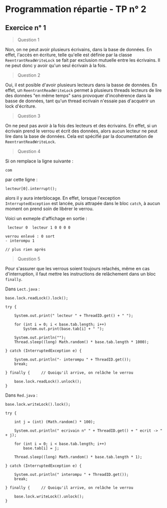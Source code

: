 
# Programmation répartie -  TP n° 2 #

## Exercice n° 1 ##

> Question 1

Non, on ne peut avoir plusieurs écrivains, dans la base de données.
En effet, l'accès en écriture, telle qu'elle est définie
par la classe ```ReentrantReadWriteLock``` se fait par exclusion mutuelle entre les écrivains.
Il ne peut donc y avoir qu'un seul écrivain à la fois.

> Question 2

Oui, il est posible d'avoir plusieurs lecteurs dans la basse de données.
En effet, un ```ReentrantReadWriteLock``` permet à plusieurs threads lecteurs de lire des données
"en même temps" sans provoquer d'incohérence dans la basse de données, tant qu'un thread ecrivain
n'essaie pas d'acquérir un lock d'écriture.

> Question 3

On ne peut pas avoir à la fois des lecteurs et des écrivains. En effet, si un écrivain
prend le verrou et écrit des données, alors aucun lecteur ne peut lire dans la base de données.
Cela est spécifié par la documentation de ```ReentrantReadWriteLock```.

> Question 4

Si on remplace la ligne suivante :

```
com
```

par cette ligne :

```
lecteur[0].interrupt();
```

alors il y aura interblocage.
En effet, lorsque l'exception ```InterruptedException``` est lancée, puis attrapée
dans le bloc ```catch```, à aucun moment on prend soin de libérer le verrou.

Voici un exmeple d'affichage en sortie :

```
 lecteur 0  lecteur 1 0 0 0 0

verrou enlevé : 0 sort
- interompu 1

// plus rien après
```

> Question 5

Pour s'assurer que les verrous soient toujours relachés, même en cas d'interruption,
il faut mettre les instructions de relâchement dans un bloc ```finally```.

Dans ```Lect.java``` :

```
base.lock.readLock().lock();

try {

	System.out.print(" lecteur " + ThreadID.get() + " ");

	for (int i = 0; i < base.tab.length; i++)
		System.out.print(base.tab[i] + " ");

	System.out.println("");
	Thread.sleep((long) Math.random() * base.tab.length * 1000);

} catch (InterruptedException e) {

	System.out.println("- interompu " + ThreadID.get());
	break;

} finally {     // Quoiqu'il arrive, on relâche le verrou

	base.lock.readLock().unlock();
}
```

Dans ```Red.java``` :

```
base.lock.writeLock().lock();

try {

	int j = (int) (Math.random() * 100);

	System.out.println(" ecrivain n° " + ThreadID.get() + " ecrit -> " + j);

	for (int i = 0; i < base.tab.length; i++)
		base.tab[i] = j;

	Thread.sleep((long) Math.random() * base.tab.length * 1);

} catch (InterruptedException e) {

	System.out.println(" interompu " + ThreadID.get());
	break;

} finally {     // Quoiqu'il arrive, on relâche le verrou

	base.lock.writeLock().unlock();
}
```
